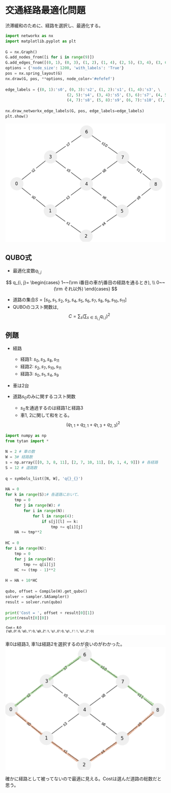 # 交通経路最適化問題

渋滞緩和のために、経路を選択し、最適化する。

```python
import networkx as nx
import matplotlib.pyplot as plt

G = nx.Graph()
G.add_nodes_from([i for i in range(9)])
G.add_edges_from([(0, 1), (0, 3), (1, 2), (1, 4), (2, 5), (3, 4), (3, 6), (4, 5), (4, 7), (5, 8), (6, 7), (7, 8)])
options = {'node_size': 1200, 'with_labels': 'True'}
pos = nx.spring_layout(G)
nx.draw(G, pos, **options, node_color='#efefef')

edge_labels = {(0, 1):'s0', (0, 3):'s2', (1, 2):'s1', (1, 4):'s3', \
                           (2, 5):'s4', (3, 4):'s5', (3, 6):'s7', (4, 5):'s6', \
                           (4, 7):'s8', (5, 8):'s9', (6, 7):'s10', (7, 8):'s11'}

nx.draw_networkx_edge_labels(G, pos, edge_labels=edge_labels)
plt.show()
```
![tutorial09_01](./pic/tutorial09_01.png)

## QUBO式

- 最適化変数$q_{i, j}$

$$
q_{i, j}= 
\begin{cases}
    1~~(\rm i番目の車がj番目の経路を通るとき), \\
    0~~(\rm それ以外)
\end{cases}
$$

- 道路の集合$S = [s_0, s_1, s_2, s_3, s_4, s_5, s_6, s_7, s_8, s_9, s_{10}, s_{11}]$
- QUBOのコスト関数は,
$$
C = \sum_{s}\left( \sum_{s\in S_{i, j}} q_{i, j} \right)^2
$$

## 例題

- 経路
    - 経路1: $s_0, s_{3}, s_{8}, s_{11}$
    - 経路2: $s_2, s_7, s_{10}, s_{11}$
    - 経路3: $s_0, s_1, s_4, s_9$
- 車は2台

- 道路$s_0$のみに関するコスト関数
    - $s_0$を通過するのは経路1と経路3
    - 車1, 2に関して和をとる。
$$
(q_{1, 1} + q_{2, 1} + q_{1, 3} + q_{2, 3})^2
$$

```python 
import numpy as np
from tytan import *

N = 2 # 車の数
W = 3# 経路数
s = np.array([[0, 3, 8, 11], [2, 7, 10, 11], [0, 1, 4, 9]]) # 各経路
S = 12 # 道路数

q = symbols_list([N, W], 'q{}_{}')

HA = 0
for k in range(S):# 各道路において、
    tmp = 0
    for j in range(W): #
        for i in range(N):
            for l in range(4):
                if s[j][l] == k:
                    tmp += q[i][j]
    HA += tmp**2
    
HC = 0
for i in range(N):
    tmp = 0
    for j in range(W):
        tmp += q[i][j]
    HC += (tmp - 1)**2
    
H = HA + 10*HC

qubo, offset = Compile(H).get_qubo()
solver = sampler.SASampler()
result = solver.run(qubo)

print('Cost = ', offset + result[0][1])
print(result[0][0])
```
![tutorial09_02](./pic/tutorial09_02.png)

車0は経路3, 車1は経路2を選択するのが良いのがわかった。
![tutorial09_03](./pic/tutorial09_03.png)

確かに経路として被ってないので最適に見える。Costは選んだ道路の総数だと思う。